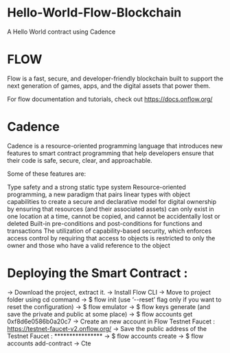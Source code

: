 # Hello-World-Flow-Blockchain
A Hello World contract using Cadence

# FLOW
Flow is a fast, secure, and developer-friendly blockchain built to support the next generation of games, apps, and the digital assets that power them.

For flow documentation and tutorials, check out https://docs.onflow.org/

# Cadence
Cadence is a resource-oriented programming language that introduces new features to smart contract programming that help developers ensure that their code is safe, secure, clear, and approachable.

Some of these features are:

Type safety and a strong static type system
Resource-oriented programming, a new paradigm that pairs linear types with object capabilities to create a secure and declarative model for digital ownership by ensuring that resources (and their associated assets) can only exist in one location at a time, cannot be copied, and cannot be accidentally lost or deleted
Built-in pre-conditions and post-conditions for functions and transactions
The utilization of capability-based security, which enforces access control by requiring that access to objects is restricted to only the owner and those who have a valid reference to the object

# Deploying the Smart Contract :

-> Download the project, extract it.
-> Install Flow CLI
-> Move to project folder using cd command
-> $ flow init (use ‘--reset’ flag only if you want to reset the configuration)
-> $ flow emulator
-> $ flow keys generate (and save the private and public at some place)
-> $ flow accounts get 0xf8d6e0586b0a20c7
-> Create an new account in Flow Testnet Faucet : https://testnet-faucet-v2.onflow.org/
-> Save the public address of the Testnet Faucet : ****************
-> $ flow accounts create
-> $ flow accounts add-contract <name> <filename>
-> Cte
